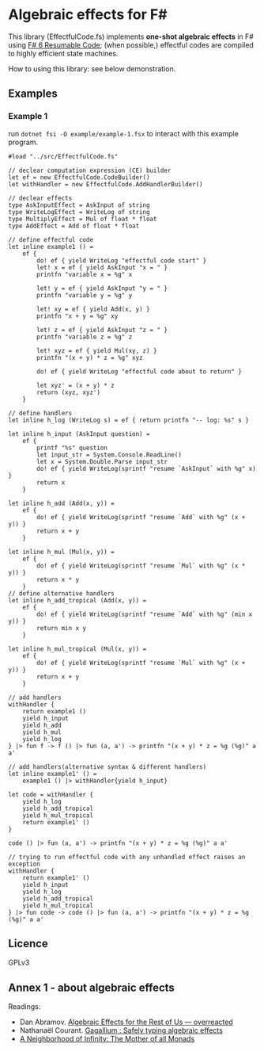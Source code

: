 # Algebraic effects for F#

This library (EffectfulCode.fs) implements **one-shot algebraic effects** in F# using [F# 6 Resumable Code](https://learn.microsoft.com/dotnet/fsharp/whats-new/fsharp-6#resumable-code); (when possible,) effectful codes are compiled to highly efficient state machines.

How to using this library: see below demonstration.

## Examples

### Example 1

run `dotnet fsi -O example/example-1.fsx` to interact with this example program.

```F#
#load "../src/EffectfulCode.fs"

// declear computation expression (CE) builder
let ef = new EffectfulCode.CodeBuilder()
let withHandler = new EffectfulCode.AddHandlerBuilder()

// declear effects
type AskInputEffect = AskInput of string
type WriteLogEffect = WriteLog of string
type MultiplyEffect = Mul of float * float
type AddEffect = Add of float * float

// define effectful code
let inline example1 () =
    ef {
        do! ef { yield WriteLog "effectful code start" }
        let! x = ef { yield AskInput "x = " }
        printfn "variable x = %g" x

        let! y = ef { yield AskInput "y = " }
        printfn "variable y = %g" y

        let! xy = ef { yield Add(x, y) }
        printfn "x + y = %g" xy

        let! z = ef { yield AskInput "z = " }
        printfn "variable z = %g" z

        let! xyz = ef { yield Mul(xy, z) }
        printfn "(x + y) * z = %g" xyz

        do! ef { yield WriteLog "effectful code about to return" }

        let xyz' = (x + y) * z
        return (xyz, xyz')
    }

// define handlers
let inline h_log (WriteLog s) = ef { return printfn "-- log: %s" s }

let inline h_input (AskInput question) =
    ef {
        printf "%s" question
        let input_str = System.Console.ReadLine()
        let x = System.Double.Parse input_str
        do! ef { yield WriteLog(sprintf "resume `AskInput` with %g" x) }
        return x
    }

let inline h_add (Add(x, y)) =
    ef {
        do! ef { yield WriteLog(sprintf "resume `Add` with %g" (x + y)) }
        return x + y
    }

let inline h_mul (Mul(x, y)) =
    ef {
        do! ef { yield WriteLog(sprintf "resume `Mul` with %g" (x * y)) }
        return x * y
    }
// define alternative handlers
let inline h_add_tropical (Add(x, y)) =
    ef {
        do! ef { yield WriteLog(sprintf "resume `Add` with %g" (min x y)) }
        return min x y
    }

let inline h_mul_tropical (Mul(x, y)) =
    ef {
        do! ef { yield WriteLog(sprintf "resume `Mul` with %g" (x + y)) }
        return x + y
    }

// add handlers
withHandler {
    return example1 ()
    yield h_input
    yield h_add
    yield h_mul
    yield h_log
} |> fun f -> f () |> fun (a, a') -> printfn "(x + y) * z = %g (%g)" a a'

// add handlers(alternative syntax & different handlers)
let inline example1' () =
    example1 () |> withHandler{yield h_input}

let code = withHandler {
    yield h_log
    yield h_add_tropical
    yield h_mul_tropical
    return example1' ()
}

code () |> fun (a, a') -> printfn "(x + y) * z = %g (%g)" a a'

// trying to run effectful code with any unhandled effect raises an exception
withHandler {
    return example1' ()
    yield h_input
    yield h_log
    yield h_add_tropical
    yield h_mul_tropical
} |> fun code -> code () |> fun (a, a') -> printfn "(x + y) * z = %g (%g)" a a'

```

## Licence

GPLv3

## Annex 1 - about algebraic effects

Readings:

- Dan Abramov. [Algebraic Effects for the Rest of Us — overreacted](https://overreacted.io/algebraic-effects-for-the-rest-of-us/#a-function-has-no-color)
- Nathanaël Courant. [Gagallium : Safely typing algebraic effects](https://gallium.inria.fr/blog/safely-typing-algebraic-effects/)
- [A Neighborhood of Infinity: The Mother of all Monads](http://blog.sigfpe.com/2008/12/mother-of-all-monads.html)
